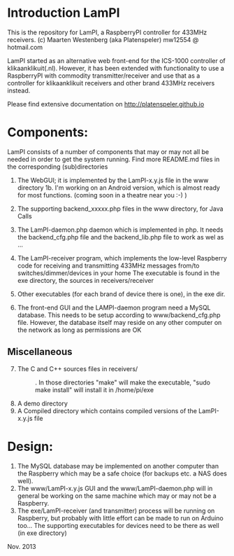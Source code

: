 Introduction LamPI
==================
This is the repository for LamPI, a RaspberryPI controller for 433MHz receivers.
(c) Maarten Westenberg (aka Platenspeler)
mw12554 @ hotmail.com

LamPI started as an alternative web front-end for the ICS-1000 controller of klikaanklikuit(.nl).
However, it has been extended with functionality to use a RaspberryPI with commodity transmitter/receiver and use that as a controller for klikaanklikuit receivers and other brand 433MHz receivers instead. 

Please find extensive documentation on http://platenspeler.github.io

Components:
===========
LamPI consists of a number of components that may or may not all be needed in order to get the  system running. Find more README.md files in the corresponding (sub)directories

1. The WebGUI; it is implemented by the LamPI-x.y.js file in the www directory
1b. I'm working on an Android version, which is almost ready for most functions.
	(coming soon in a theatre near you :-) )
2. The supporting backend_xxxxx.php  files in the www directory, for Java Calls

3. The LamPI-daemon.php daemon which is implemented in php. It needs the backend_cfg.php 
	file and the backend_lib.php file to work as wel as ...
4. The LamPI-receiver program, which implements the low-level Raspberry code for receiving
	and transmitting 433MHz messages from/to switches/dimmer/devices in your home
	The executable is found in the exe directory, the sources in receivers/receiver
5. Other executables (for each brand of device there is one), in the exe dir.
6. The front-end GUI and the LAMPI-daemon program need a MySQL database. This needs to 
	be setup according to www/backend_cfg.php file. However, the database itself may 
	reside on any other computer on the network as long as permissions are OK

Miscellaneous
-------------
7. The C and C++ sources files in receivers/<dir>. In those directories "make" will make the
	executable, "sudo make install" will install it in /home/pi/exe
8. A demo directory
9. A Compiled directory which contains compiled versions of the LamPI-x.y.js file 

Design:
=======
1. The MySQL database may be implemented on another computer than the Raspberry which 
	may be a safe choice (for backups etc. a NAS does well).
2. The www/LamPI-x.y.js GUI and the www/LamPI-daemon.php will in general be working on the 
	same machine which may or may not be a Raspberry.
3. The exe/LamPI-receiver (and transmitter) process will be running on Raspberry, but 
	probably with little effort can be made to run on Arduino too... 
	The supporting executables for 	devices need to be there as well (in exe directory)

Nov. 2013
